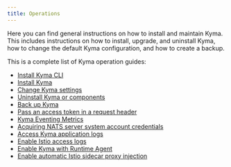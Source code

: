 ```yaml
---
title: Operations
---
```


Here you can find general instructions on how to install and maintain Kyma. This includes instructions on how to install, upgrade, and uninstall Kyma, how to change the default Kyma configuration, and how to create a backup.  

This is a complete list of Kyma operation guides:

* [Install Kyma CLI](01-install-kyma-CLI.md)
* [Install Kyma](02-install-kyma.md)
* [Change Kyma settings](03-change-kyma-config-values.md)
* [Uninstall Kyma or components](07-uninstall-kyma.md)
* [Back up Kyma](10-backup-kyma.md)
* [Pass an access token in a request header](ac-01-pass-access-token-in-request-header.md)
* [Kyma Eventing Metrics](evnt-02-eventing-metrics.md)
* [Acquiring NATS server system account credentials](evnt-03-nats-server-system-events.md)
* [Access Kyma application logs](obsv-01-access-logs.md)
* [Enable Istio access logs](obsv-03-enable-istio-access-logs.md)
* [Enable Kyma with Runtime Agent](ra-01-enable-kyma-with-runtime-agent.md)
* [Enable automatic Istio sidecar proxy injection](https://kyma-project.io/#/istio/user/02-operation-guides/operations/02-20-enable-sidecar-injection)
